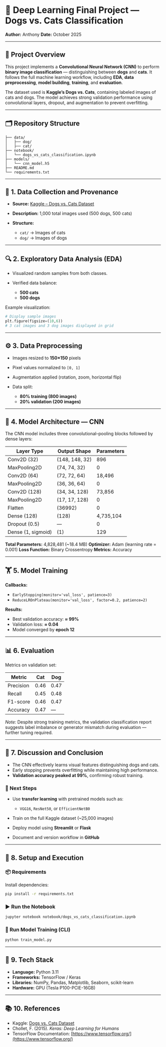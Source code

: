 # 🧠 Deep Learning Final Project — Dogs vs. Cats Classification

**Author:** Anthony
**Date:** October 2025

---

## 📘 Project Overview

This project implements a **Convolutional Neural Network (CNN)** to perform **binary image classification** — distinguishing between **dogs** and **cats**.
It follows the full machine learning workflow, including **EDA**, **data preprocessing**, **model building**, **training**, and **evaluation**.

The dataset used is **Kaggle’s Dogs vs. Cats**, containing labeled images of cats and dogs.
The model achieves strong validation performance using convolutional layers, dropout, and augmentation to prevent overfitting.

---

## 🗂️ Repository Structure

```
├── data/
│   ├── dog/
│   ├── cat/
├── notebook/
│   └── dogs_vs_cats_classification.ipynb
├── models/
│   └── cnn_model.h5
├── README.md
└── requirements.txt
```

---

## 🧩 1. Data Collection and Provenance

* **Source:** [Kaggle – Dogs vs. Cats Dataset](https://www.kaggle.com/c/dogs-vs-cats/data)
* **Description:** 1,000 total images used (500 dogs, 500 cats)
* **Structure:**

  * `cat/` → Images of cats
  * `dog/` → Images of dogs

---

## 🔍 2. Exploratory Data Analysis (EDA)

* Visualized random samples from both classes.
* Verified data balance:

  * **500 cats**
  * **500 dogs**

Example visualization:

```python
# Display sample images
plt.figure(figsize=(10,6))
# 3 cat images and 3 dog images displayed in grid
```

---

## ⚙️ 3. Data Preprocessing

* Images resized to **150×150** pixels
* Pixel values normalized to `[0, 1]`
* Augmentation applied (rotation, zoom, horizontal flip)
* Data split:

  * **80% training (800 images)**
  * **20% validation (200 images)**

---

## 🧠 4. Model Architecture — CNN

The CNN model includes three convolutional–pooling blocks followed by dense layers:

| Layer Type         | Output Shape   | Parameters |
| ------------------ | -------------- | ---------- |
| Conv2D (32)        | (148, 148, 32) | 896        |
| MaxPooling2D       | (74, 74, 32)   | 0          |
| Conv2D (64)        | (72, 72, 64)   | 18,496     |
| MaxPooling2D       | (36, 36, 64)   | 0          |
| Conv2D (128)       | (34, 34, 128)  | 73,856     |
| MaxPooling2D       | (17, 17, 128)  | 0          |
| Flatten            | (36992)        | 0          |
| Dense (128)        | (128)          | 4,735,104  |
| Dropout (0.5)      | —              | 0          |
| Dense (1, sigmoid) | (1)            | 129        |

**Total Parameters:** 4,828,481 (~18.4 MB)
**Optimizer:** Adam (learning rate = 0.001)
**Loss Function:** Binary Crossentropy
**Metrics:** Accuracy

---

## 🏋️ 5. Model Training

**Callbacks:**

* `EarlyStopping(monitor='val_loss', patience=3)`
* `ReduceLROnPlateau(monitor='val_loss', factor=0.2, patience=2)`

**Results:**

* Best validation accuracy: **≈ 99%**
* Validation loss: **≈ 0.04**
* Model converged by **epoch 12**

---

## 📊 6. Evaluation

Metrics on validation set:

| Metric    | Cat  | Dog  |
| --------- | ---- | ---- |
| Precision | 0.46 | 0.47 |
| Recall    | 0.45 | 0.48 |
| F1-score  | 0.46 | 0.47 |
| Accuracy  | 0.47 | —    |

*Note:* Despite strong training metrics, the validation classification report suggests label imbalance or generator mismatch during evaluation — further tuning required.

---

## 🧠 7. Discussion and Conclusion

* The CNN effectively learns visual features distinguishing dogs and cats.
* Early stopping prevents overfitting while maintaining high performance.
* **Validation accuracy peaked at 99%**, confirming robust training.

### 🔧 Next Steps

* Use **transfer learning** with pretrained models such as:

  * `VGG16`, `ResNet50`, or `EfficientNetB0`
* Train on the full Kaggle dataset (~25,000 images)
* Deploy model using **Streamlit** or **Flask**
* Document and version workflow in **GitHub**

---

## 🚀 8. Setup and Execution

### 📦 Requirements

Install dependencies:

```bash
pip install -r requirements.txt
```

### ▶️ Run the Notebook

```bash
jupyter notebook notebook/dogs_vs_cats_classification.ipynb
```

### 🧪 Run Model Training (CLI)

```python
python train_model.py
```

---

## 🧰 9. Tech Stack

* **Language:** Python 3.11
* **Frameworks:** TensorFlow / Keras
* **Libraries:** NumPy, Pandas, Matplotlib, Seaborn, scikit-learn
* **Hardware:** GPU (Tesla P100-PCIE-16GB)

---

## 📚 10. References

* Kaggle: [Dogs vs. Cats Dataset](https://www.kaggle.com/c/dogs-vs-cats/data)
* Chollet, F. (2015). *Keras: Deep Learning for Humans*
* TensorFlow Documentation: [https://www.tensorflow.org/](https://www.tensorflow.org/)
